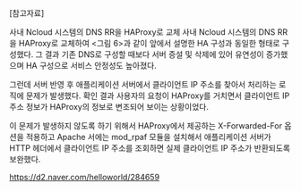 
[참고자료]

사내 Ncloud 시스템의 DNS RR을 HAProxy로 교체
사내 Ncloud 시스템의 DNS RR을 HAProxy로 교체하여 <그림 6>과 같이 앞에서 설명한 HA 구성과 동일한 형태로 구성했다. 그 결과 기존 DNS로 구성할 때보다 서버 증설 및 삭제에 있어 유연성이 증가했으며 HA 구성으로 서비스 안정성도 높아졌다.

그런데 서버 반영 후 애플리케이션 서버에서 클라이언트 IP 주소를 찾아서 처리하는 로직에 문제가 발생했다. 확인 결과 사용자의 요청이 HAProxy를 거치면서 클라이언트 IP 주소 정보가 HAProxy의 정보로 변조되어 보이는 상황이었다.

이 문제가 발생하지 않도록 하기 위해서 HAProxy에서 제공하는 X-Forwarded-For 옵션을 적용하고 Apache 서에는 mod_rpaf 모듈을 설치해서 애플리케이션 서버가 HTTP 헤더에서 클라이언트 IP 주소를 조회하면 실제 클라이언트 IP 주소가 반환되도록 보완했다.

https://d2.naver.com/helloworld/284659
